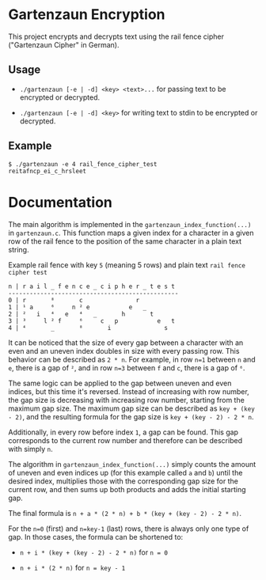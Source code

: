# Gartenzaun Encryption

This project encrypts and decrypts text using the rail fence cipher ("Gartenzaun Cipher" in German).

## Usage

- `./gartenzaun [-e | -d] <key> <text>...` for passing text to be encrypted or decrypted.

- `./gartenzaun [-e | -d] <key>` for writing text to stdin to be encrypted or decrypted.

## Example

``` text
$ ./gartenzaun -e 4 rail_fence_cipher_test
reitafncp_ei_c_hrsleet
```


# Documentation

The main algorithm is implemented in the `gartenzaun_index_function(...)` in `gartenzaun.c`. This function maps a given index for a character in a given row of the rail fence to the position of the same character in a plain text string.

Example rail fence with key `5` (meaning 5 rows) and plain text `rail fence cipher test`

``` text
n | r a i l _ f e n c e _ c i p h e r _ t e s t
------------------------------------------------
0 | r       ⁸       c               r
1 | ¹ a     ⁶     n ² e           e   _
2 | ²   i   ⁴   e   ⁴   _       h       t
3 | ³     l ² f     ⁶     c   p           e   t
4 | ⁴       _       ⁸       i               s
```

It can be noticed that the size of every gap between a character with an even and an uneven index doubles in size with every passing row.
This behavior can be described as `2 * n`.
For example, in row `n=1` between `n` and `e`, there is a gap of `²`, and in row `n=3` between `f` and `c`, there is a gap of `⁶`.

The same logic can be applied to the gap between uneven and even indices, but this time it's reversed. Instead of increasing with row number, the gap size is decreasing with increasing row number, starting from the maximum gap size.
The maximum gap size can be described as `key + (key - 2)`, and the resulting formula for the  gap size is  `key + (key - 2) - 2 * n`.

Additionally, in every row before index `1`, a gap can be found. This gap corresponds to the current row number and therefore can be described with simply `n`.

The algorithm in `gartenzaun_index_function(...)` simply counts the amount of uneven and even indices up (for this example called `a` and `b`) until the desired index, multiplies those with the corresponding gap size for the current row, and then sums up both products and adds the initial starting gap.

The final formula is `n + a * (2 * n) + b * (key + (key - 2) - 2 * n)`.

For the `n=0` (first) and `n=key-1` (last) rows, there is always only one type of gap. In those cases, the formula can be shortened to:

- `n + i * (key + (key - 2) - 2 * n)` for `n = 0`

- `n + i * (2 * n)` for `n = key - 1`
